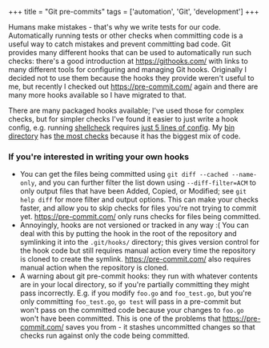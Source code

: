 +++
title = "Git pre-commits"
tags = ['automation', 'Git', 'development']
+++

Humans make mistakes - that's why we write tests for our code. Automatically
running tests or other checks when committing code is a useful way to catch
mistakes and prevent committing bad code. Git provides many different hooks that
can be used to automatically run such checks: there's a good introduction at
<https://githooks.com/> with links to many different tools for configuring and
managing Git hooks. Originally I decided not to use them because the hooks they
provide weren't useful to me, but recently I checked out https://pre-commit.com/
again and there are many more hooks available so I have migrated to that.

There are many packaged hooks available; I've used those for complex checks, but
for simpler checks I've found it easier to just write a hook config, e.g.
running [shellcheck](https://www.shellcheck.net/) requires [just 5 lines of
config](https://github.com/tobinjt/bin/blob/ad5b57afa03d650ac657249c886300d581a8c60f/.pre-commit-config.yaml#L45-L49).
My [bin directory](https://github.com/tobinjt/bin/) has [the most
checks](https://github.com/tobinjt/bin/blob/master/.pre-commit-config.yaml)
because it has the biggest mix of code.

### If you're interested in writing your own hooks

- You can get the files being committed using `git diff --cached --name-only`,
  and you can further filter the list down using `--diff-filter=ACM` to only
  output files that have been Added, Copied, or Modified; see `git help diff`
  for more filter and output options. This can make your checks faster, and
  allow you to skip checks for files you're not trying to commit yet.
  https://pre-commit.com/ only runs checks for files being committed.
- Annoyingly, hooks are not versioned or tracked in any way :( You can deal with
  this by putting the hook in the root of the repository and symlinking it into
  the `.git/hooks/` directory; this gives version control for the hook code but
  still requires manual action every time the repository is cloned to create the
  symlink. https://pre-commit.com/ also requires manual action when the
  repository is cloned.
- A warning about git pre-commit hooks: they run with whatever contents are in
  your local directory, so if you're partially committing they might pass
  incorrectly. E.g. if you modify `foo.go` and `foo_test.go`, but you're only
  committing `foo_test.go`, `go test` will pass in a pre-commit but won't pass
  on the committed code because your changes to `foo.go` won't have been
  committed. This is one of the problems that https://pre-commit.com/ saves you
  from - it stashes uncommitted changes so that checks run against only the code
  being committed.

